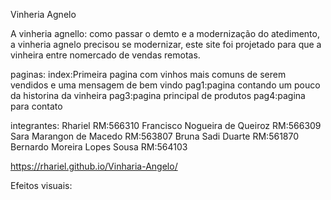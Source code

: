 Vinheria Agnelo

A vinheria agnello:
como  passar o demto e a modernização do atedimento, a vinheria agnelo precisou se modernizar, este site foi projetado para que a vinheira entre nomercado de vendas remotas.


paginas:
index:Primeira pagina com vinhos mais comuns de serem vendidos e uma mensagem de bem vindo
pag1:pagina contando um pouco da historina da vinheira
pag3:pagina principal de produtos
pag4:pagina para contato


integrantes:
Rhariel RM:566310
Francisco Nogueira de Queiroz RM:566309
Sara Marangon de Macedo RM:563807
Bruna Sadi Duarte RM:561870
Bernardo Moreira Lopes Sousa RM:564103

https://rhariel.github.io/Vinharia-Angelo/

Efeitos visuais: